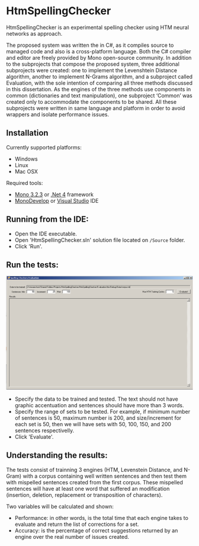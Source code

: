 # HtmSpellingChecker

HtmSpellingChecker is an experimental spelling checker using HTM neural networks as approach.

The proposed system was written the in C#, as it compiles source to managed code and also is a cross-platform language. Both the C# compiler and editor are freely provided by Mono open-source community.
In addition to the subprojects that compose the proposed system, three additional subprojects were created: one to implement the Levenshtein Distance algorithm, another to implement N-Grams algorithm, and a subproject called Evaluation, with the sole intention of comparing all three methods discussed in this dissertation. As the engines of the three methods use components in common (dictionaries and text manipulation), one subproject ‘Common’ was created only to accommodate the components to be shared. All these subprojects were written in same language and platform in order to avoid wrappers and isolate performance issues.

## Installation

Currently supported platforms:
 * Windows
 * Linux
 * Mac OSX

Required tools:
 * [Mono 3.2.3](http://www.mono-project.com) or [.Net 4](http://www.microsoft.com/net) framework
 * [MonoDevelop](http://monodevelop.com/Download) or [Visual Studio](http://www.visualstudio.com/) IDE

## Running from the IDE:

 * Open the IDE executable.
 * Open 'HtmSpellingChecker.sln' solution file located on <code>/Source</code> folder.
 * Click 'Run'.

## Run the tests:

<div align="center">
    <img title="Main Form" src="Doc/MainForm.png"/>
</div>

 * Specify the data to be trained and tested. The text should not have graphic accentuation and sentences should have more than 3 words.
 * Specify the range of sets to be tested. For example, if minimum number of sentences is 50, maximum number is 200, and size/increment for each set is 50, then we will have sets with 50, 100, 150, and 200 sentences respectivelly.
 * Click 'Evaluate'.

## Understanding the results:

The tests consist of trainning 3 engines (HTM, Levenstein Distance, and N-Gram) with a corpus containing well written sentences and then test them with mispelled sentences created from the first corpus. These mispelled sentences will have at least one word that suffered an modification (insertion, deletion, replacement or transposition of characters).

Two variables will be calculated and shown:
 * Performance: in other words, is the total time that each engine takes to evaluate and return the list of corrections for a set.
 * Accuracy: is the percentage of correct suggestions returned by an engine over the real number of issues created.
